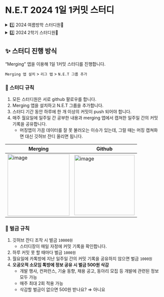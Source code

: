 # N.E.T 2024 1일 1커밋 스터디
<details>
   <summary> 1️⃣ 2024 여름방학 스터디원👫</summary>

|<img src = "https://avatars.githubusercontent.com/u/108571492?v=4"/>|<img src="https://avatars.githubusercontent.com/u/67246681?v=4"/>|![image](https://github.com/user-attachments/assets/5ec9b880-1b29-4196-a9d4-c0c3798cc184)| ![image](https://github.com/user-attachments/assets/a20bea85-ca65-4555-96c8-ce791ba97d01)|![image](https://github.com/user-attachments/assets/fe767137-1f94-446b-8229-bda180901b25)|
|:---:|:---:|:---:|:---:|:---:|
|[김수진<br>(스터디장)](https://github.com/cowboysj)|[이준호](https://github.com/junstory)|[황종훈](https://github.com/hoonly01) |[장영주](https://github.com/youngju6143) |[김민아](https://github.com/minahkim03) |

| ![image](https://github.com/user-attachments/assets/5c10c1ee-c0d6-4f99-b977-661f37d1c526)|![image](https://github.com/user-attachments/assets/c69e7524-03f8-4180-a96e-b2383d780dbc)| ![image](https://github.com/user-attachments/assets/9ea7842c-e12e-4f6c-8eb7-ec8be8873e40)|![image](https://github.com/user-attachments/assets/bb0212a4-7820-4f79-a706-d023d3ecd1f2)|![image](https://github.com/user-attachments/assets/a32c29b4-496b-479b-a8b4-90f65f2aa29b)|
|:---:|:---:|:---:|:---:|:---:|
|[오승연](https://github.com/SeungyeonO)|[문강민](https://github.com/kkkmin1005) |[이현빈](https://github.com/2hyunbin) |[권서연](https://github.com/elregansekwon)|[김혜란](https://github.com/hyeran1216) |
</details>
<details>
   <summary> 2️⃣ 2024 2학기 스터디원👫</summary>

|<img src = "https://avatars.githubusercontent.com/u/108571492?v=4"/>|<img src="https://avatars.githubusercontent.com/u/67246681?v=4"/>|![image](https://github.com/user-attachments/assets/5ec9b880-1b29-4196-a9d4-c0c3798cc184)| ![image](https://github.com/user-attachments/assets/a20bea85-ca65-4555-96c8-ce791ba97d01)|![image](https://github.com/user-attachments/assets/c69e7524-03f8-4180-a96e-b2383d780dbc)|
|:---:|:---:|:---:|:---:|:---:|
|[김수진<br>(스터디장)](https://github.com/cowboysj)|[이준호](https://github.com/junstory)|[황종훈](https://github.com/hoonly01) |[장영주](https://github.com/youngju6143) |[문강민](https://github.com/kkkmin1005) |

</details>




## ✨ 스터디 진행 방식

“Merging” 앱을 이용해 1일 1커밋 스터디를 진행합니다.

`Merging 앱 설치` > `리그 탭` > `N.E.T 그룹 추가`


### 🌳 스터디 규칙

1. 모든 스터디원은 서로 github 팔로우를 합니다.
2. Merging 앱을 설치하고 N.E.T 그룹을 추가합니다.
3. 스터디 기간 동안 하루에 한 개 이상의 커밋이 push 되어야 합니다.
4. 매주 월요일에 일주일 간 공부한 내용과 merging 앱에서 캡쳐한 일주일 간의 커밋 기록을 공유합니다. 
    - 머징앱이 가끔 데이터를 잘 못 불러오는 이슈가 있는데, 그럴 때는 머징 캡쳐화면 대신 깃허브 잔디 올리면 됩니다.

|Merging|Github|
|------|---|
| <img width="200" alt="image" src="https://github.com/user-attachments/assets/73295db7-c4e9-4b41-99bf-17799271dea1">| <img width="195" alt="image" src="https://github.com/user-attachments/assets/446e43b2-96fd-4d01-9f93-5c8092f27366">|

   
   


### 💸 벌금 규칙

1. 깃허브 잔디 조작 시 벌금 `10000원`
    - 스터디장이 매일 자정에 커밋 기록을 확인합니다.
2. 하루 커밋 못 할 때마다 벌금 `1000원`
3. 월요일에 카톡방에 지난 일주일 간의 커밋 기록을 공유하지 않으면 벌금 `1000원`
4. **오공오적 소모임 톡방에 정보 공유 시 벌금 500원 삭감** 
    - 개발 행사, 컨퍼런스, 기술 동향, 채용 공고, 동아리 모집 등 개발에 관련된 정보 모두 가능
    - 매주 최대 2회 적용 가능
    - 삭감할 벌금이 없으면 500원 받나요? ⇒ 아니요

